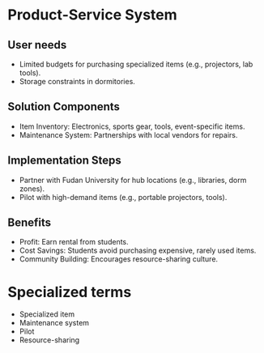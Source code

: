 # Product-Service System

## User needs

- Limited budgets for purchasing specialized items (e.g., projectors, lab tools).
- Storage constraints in dormitories.

## Solution Components

- Item Inventory: Electronics, sports gear, tools, event-specific items.
- Maintenance System: Partnerships with local vendors for repairs.

## Implementation Steps

- Partner with Fudan University for hub locations (e.g., libraries, dorm zones).
- Pilot with high-demand items (e.g., portable projectors, tools).

## Benefits

- Profit: Earn rental from students.
- Cost Savings: Students avoid purchasing expensive, rarely used items.
- Community Building: Encourages resource-sharing culture.

# Specialized terms

- Specialized item
- Maintenance system 
- Pilot 
- Resource-sharing 
